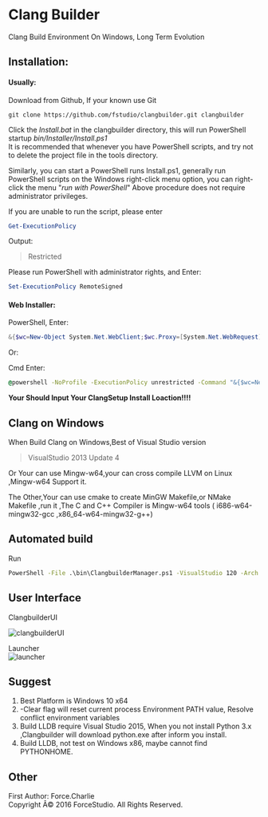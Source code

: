 # Clang Builder   
Clang Build Environment On Windows, Long Term Evolution   

## Installation:
#### Usually:
Download from Github, If your known use Git  

```
git clone https://github.com/fstudio/clangbuilder.git clangbuilder
```

Click the *Install.bat* in the clangbuilder directory, this will run PowerShell startup  *bin/Installer/Install.ps1*      
It is recommended that whenever you have PowerShell scripts, and try not to delete the project file in the tools directory.

Similarly, you can start a PowerShell runs Install.ps1, generally run PowerShell scripts on the Windows right-click menu option, you can right-click the menu "*run with PowerShell*"
Above procedure does not require administrator privileges.

If you are unable to run the script, please enter

```powershell
Get-ExecutionPolicy
```

Output:   

> Restricted

Please run PowerShell with administrator rights, and Enter:   

```powershell
Set-ExecutionPolicy RemoteSigned
```


#### Web Installer:

PowerShell, Enter:    
```powershell
&{$wc=New-Object System.Net.WebClient;$wc.Proxy=[System.Net.WebRequest]::DefaultWebProxy;$wc.Proxy.Credentials=[System.Net.CredentialCache]::DefaultNetworkCredentials;Invoke-Expression ($wc.DownloadString('https://raw.githubusercontent.com/fstudio/clangbuilder/master/bin/Installer/WebInstall.ps1'))}
```

Or:  

Cmd Enter:   
```cmd
@powershell -NoProfile -ExecutionPolicy unrestricted -Command "&{$wc=New-Object System.Net.WebClient;$wc.Proxy=[System.Net.WebRequest]::DefaultWebProxy;$wc.Proxy.Credentials=[System.Net.CredentialCache]::DefaultNetworkCredentials;Invoke-Expression ($wc.DownloadString('https://raw.githubusercontent.com/fstudio/clangbuilder/master/bin/Installer/WebInstall.ps1'))}"
```

**Your Should Input Your ClangSetup Install Loaction!!!!**


## Clang on Windows  

When Build Clang on Windows,Best of Visual Studio version
>VisualStudio 2013 Update 4

Or Your can use Mingw-w64,your can cross compile LLVM on Linux ,Mingw-w64 Support it.

The Other,Your can use cmake to create MinGW Makefile,or NMake Makefile ,run it ,The C and C++ Compiler is Mingw-w64 tools ( i686-w64-mingw32-gcc ,x86_64-w64-mingw32-g++)


## Automated build
Run    
```cmd
PowerShell -File .\bin\ClangbuilderManager.ps1 -VisualStudio 120 -Arch x64 -Flavor Release -Clear -Static
```



## User Interface
ClangbuilderUI        

![clangbuilderUI](https://raw.githubusercontent.com/fstudio/clangbuilder/master/doc/images/ClangbuilderUI.jpg)

Launcher       
![launcher](https://raw.githubusercontent.com/fstudio/clangbuilder/master/doc/images/launcher.jpg)


## Suggest
1. Best Platform is Windows 10 x64   
2. -Clear flag will reset current process Environment PATH value, Resolve conflict environment variables    
3. Build LLDB require Visual Studio 2015, When you not install Python 3.x ,Clangbuilder will download python.exe after inform you install.   
4. Build LLDB, not test on Windows x86, maybe cannot find PYTHONHOME.




## Other
First Author: Force.Charlie     
Copyright Â© 2016 ForceStudio. All Rights Reserved.


